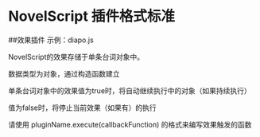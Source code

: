 # NovelScript 插件格式标准

##效果插件
示例：diapo.js

NovelScript的效果存储于单条台词对象中。

数据类型为对象，通过构造函数建立

单条台词对象中的效果值为true时，将自动继续执行中的对象（如果持续执行）

值为false时，将停止当前效果（如果有）的执行

请使用 pluginName.execute(callbackFunction) 的格式来编写效果触发的函数